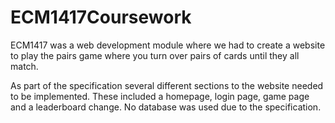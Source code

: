 # ECM1417Coursework

ECM1417 was a web development module where we had to create a website to play the pairs game where you turn over pairs of cards until they all match.

As part of the specification several different sections to the website needed to be implemented. These included a homepage, login page, game page and a leaderboard change.
No database was used due to the specification.
